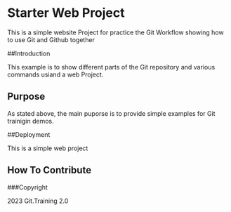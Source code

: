 # Starter Web Project

This is a simple website Project for practice the Git Workflow
showing how to use Git and Github together

##Introduction

This example  is to show different parts of the Git repository 
and various commands usiand a web Project.
## Purpose

As stated above, the main puporse is to provide simple examples for Git trainigin demos.

##Deployment

This is a simple web project
## How To Contribute

###Copyright

2023 Git.Training 2.0